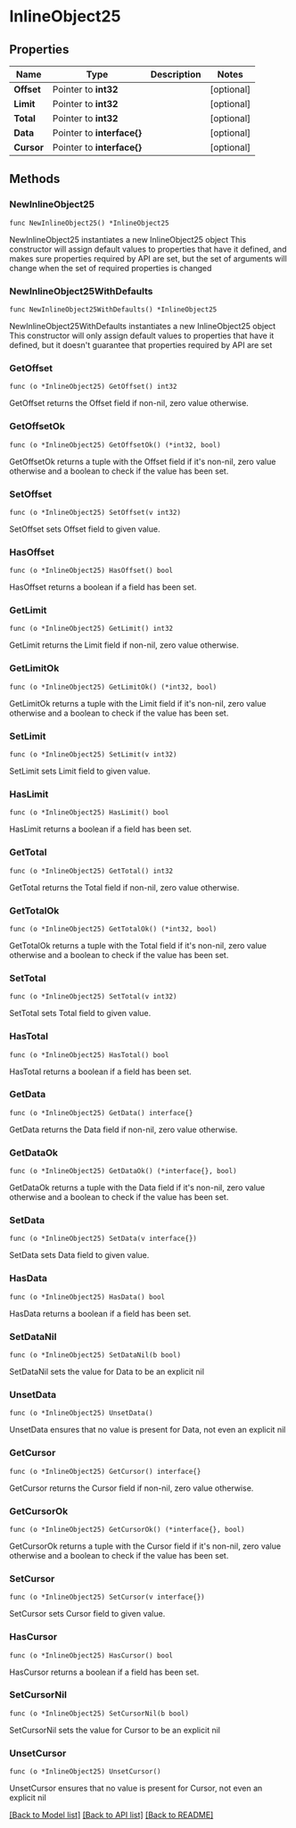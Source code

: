 # InlineObject25

## Properties

Name | Type | Description | Notes
------------ | ------------- | ------------- | -------------
**Offset** | Pointer to **int32** |  | [optional] 
**Limit** | Pointer to **int32** |  | [optional] 
**Total** | Pointer to **int32** |  | [optional] 
**Data** | Pointer to **interface{}** |  | [optional] 
**Cursor** | Pointer to **interface{}** |  | [optional] 

## Methods

### NewInlineObject25

`func NewInlineObject25() *InlineObject25`

NewInlineObject25 instantiates a new InlineObject25 object
This constructor will assign default values to properties that have it defined,
and makes sure properties required by API are set, but the set of arguments
will change when the set of required properties is changed

### NewInlineObject25WithDefaults

`func NewInlineObject25WithDefaults() *InlineObject25`

NewInlineObject25WithDefaults instantiates a new InlineObject25 object
This constructor will only assign default values to properties that have it defined,
but it doesn't guarantee that properties required by API are set

### GetOffset

`func (o *InlineObject25) GetOffset() int32`

GetOffset returns the Offset field if non-nil, zero value otherwise.

### GetOffsetOk

`func (o *InlineObject25) GetOffsetOk() (*int32, bool)`

GetOffsetOk returns a tuple with the Offset field if it's non-nil, zero value otherwise
and a boolean to check if the value has been set.

### SetOffset

`func (o *InlineObject25) SetOffset(v int32)`

SetOffset sets Offset field to given value.

### HasOffset

`func (o *InlineObject25) HasOffset() bool`

HasOffset returns a boolean if a field has been set.

### GetLimit

`func (o *InlineObject25) GetLimit() int32`

GetLimit returns the Limit field if non-nil, zero value otherwise.

### GetLimitOk

`func (o *InlineObject25) GetLimitOk() (*int32, bool)`

GetLimitOk returns a tuple with the Limit field if it's non-nil, zero value otherwise
and a boolean to check if the value has been set.

### SetLimit

`func (o *InlineObject25) SetLimit(v int32)`

SetLimit sets Limit field to given value.

### HasLimit

`func (o *InlineObject25) HasLimit() bool`

HasLimit returns a boolean if a field has been set.

### GetTotal

`func (o *InlineObject25) GetTotal() int32`

GetTotal returns the Total field if non-nil, zero value otherwise.

### GetTotalOk

`func (o *InlineObject25) GetTotalOk() (*int32, bool)`

GetTotalOk returns a tuple with the Total field if it's non-nil, zero value otherwise
and a boolean to check if the value has been set.

### SetTotal

`func (o *InlineObject25) SetTotal(v int32)`

SetTotal sets Total field to given value.

### HasTotal

`func (o *InlineObject25) HasTotal() bool`

HasTotal returns a boolean if a field has been set.

### GetData

`func (o *InlineObject25) GetData() interface{}`

GetData returns the Data field if non-nil, zero value otherwise.

### GetDataOk

`func (o *InlineObject25) GetDataOk() (*interface{}, bool)`

GetDataOk returns a tuple with the Data field if it's non-nil, zero value otherwise
and a boolean to check if the value has been set.

### SetData

`func (o *InlineObject25) SetData(v interface{})`

SetData sets Data field to given value.

### HasData

`func (o *InlineObject25) HasData() bool`

HasData returns a boolean if a field has been set.

### SetDataNil

`func (o *InlineObject25) SetDataNil(b bool)`

 SetDataNil sets the value for Data to be an explicit nil

### UnsetData
`func (o *InlineObject25) UnsetData()`

UnsetData ensures that no value is present for Data, not even an explicit nil
### GetCursor

`func (o *InlineObject25) GetCursor() interface{}`

GetCursor returns the Cursor field if non-nil, zero value otherwise.

### GetCursorOk

`func (o *InlineObject25) GetCursorOk() (*interface{}, bool)`

GetCursorOk returns a tuple with the Cursor field if it's non-nil, zero value otherwise
and a boolean to check if the value has been set.

### SetCursor

`func (o *InlineObject25) SetCursor(v interface{})`

SetCursor sets Cursor field to given value.

### HasCursor

`func (o *InlineObject25) HasCursor() bool`

HasCursor returns a boolean if a field has been set.

### SetCursorNil

`func (o *InlineObject25) SetCursorNil(b bool)`

 SetCursorNil sets the value for Cursor to be an explicit nil

### UnsetCursor
`func (o *InlineObject25) UnsetCursor()`

UnsetCursor ensures that no value is present for Cursor, not even an explicit nil

[[Back to Model list]](../README.md#documentation-for-models) [[Back to API list]](../README.md#documentation-for-api-endpoints) [[Back to README]](../README.md)


